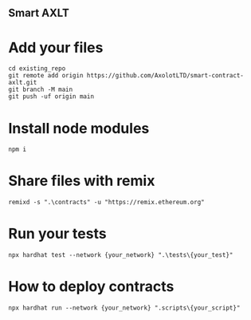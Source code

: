 ## Smart AXLT

# Add your files

```
cd existing_repo
git remote add origin https://github.com/AxolotLTD/smart-contract-axlt.git
git branch -M main
git push -uf origin main
```

# Install node modules

```
npm i
```

# Share files with remix

```
remixd -s ".\contracts" -u "https://remix.ethereum.org"
```

# Run your tests

```
npx hardhat test --network {your_network} ".\tests\{your_test}"
```

# How to deploy contracts

```
npx hardhat run --network {your_network} ".scripts\{your_script}"
```
